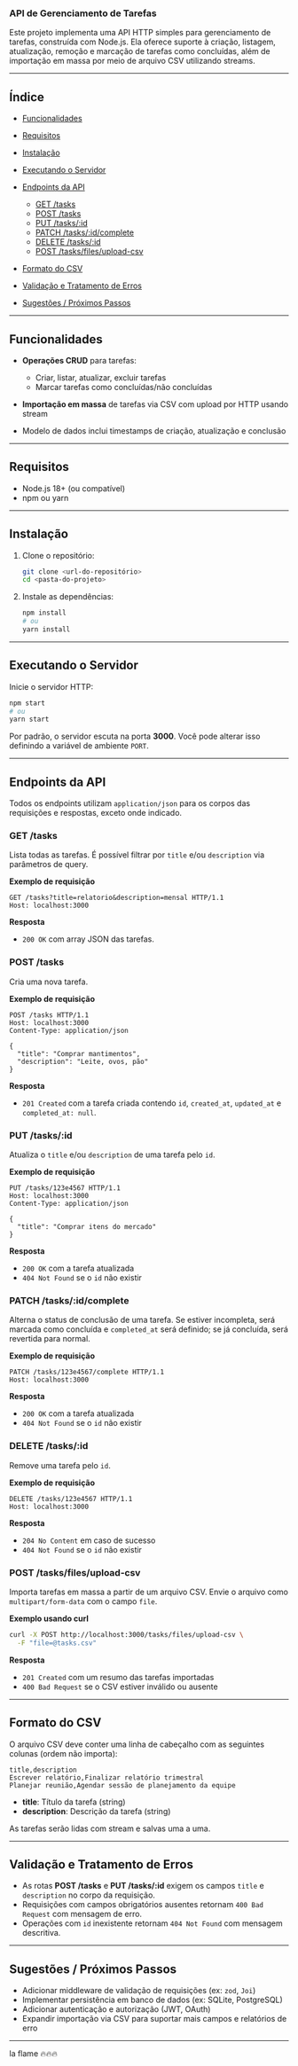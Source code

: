 ### API de Gerenciamento de Tarefas

Este projeto implementa uma API HTTP simples para gerenciamento de tarefas, construída com Node.js. Ela oferece suporte à criação, listagem, atualização, remoção e marcação de tarefas como concluídas, além de importação em massa por meio de arquivo CSV utilizando streams.

---

## Índice

* [Funcionalidades](#funcionalidades)
* [Requisitos](#requisitos)
* [Instalação](#instalação)
* [Executando o Servidor](#executando-o-servidor)
* [Endpoints da API](#endpoints-da-api)

  * [GET /tasks](#get-tasks)
  * [POST /tasks](#post-tasks)
  * [PUT /tasks/\:id](#put-tasksid)
  * [PATCH /tasks/\:id/complete](#patch-tasksidcomplete)
  * [DELETE /tasks/\:id](#delete-tasksid)
  * [POST /tasks/files/upload-csv](#post-tasksfilesupload-csv)
* [Formato do CSV](#formato-do-csv)
* [Validação e Tratamento de Erros](#validação-e-tratamento-de-erros)
* [Sugestões / Próximos Passos](#sugestões--próximos-passos)

---

## Funcionalidades

* **Operações CRUD** para tarefas:

  * Criar, listar, atualizar, excluir tarefas
  * Marcar tarefas como concluídas/não concluídas
* **Importação em massa** de tarefas via CSV com upload por HTTP usando stream
* Modelo de dados inclui timestamps de criação, atualização e conclusão

---

## Requisitos

* Node.js 18+ (ou compatível)
* npm ou yarn

---

## Instalação

1. Clone o repositório:

   ```bash
   git clone <url-do-repositório>
   cd <pasta-do-projeto>
   ```

2. Instale as dependências:

   ```bash
   npm install
   # ou
   yarn install
   ```

---

## Executando o Servidor

Inicie o servidor HTTP:

```bash
npm start
# ou
yarn start
```

Por padrão, o servidor escuta na porta **3000**. Você pode alterar isso definindo a variável de ambiente `PORT`.

---

## Endpoints da API

Todos os endpoints utilizam `application/json` para os corpos das requisições e respostas, exceto onde indicado.

### GET /tasks

Lista todas as tarefas. É possível filtrar por `title` e/ou `description` via parâmetros de query.

**Exemplo de requisição**

```http
GET /tasks?title=relatorio&description=mensal HTTP/1.1
Host: localhost:3000
```

**Resposta**

* `200 OK` com array JSON das tarefas.

### POST /tasks

Cria uma nova tarefa.

**Exemplo de requisição**

```http
POST /tasks HTTP/1.1
Host: localhost:3000
Content-Type: application/json

{
  "title": "Comprar mantimentos",
  "description": "Leite, ovos, pão"
}
```

**Resposta**

* `201 Created` com a tarefa criada contendo `id`, `created_at`, `updated_at` e `completed_at: null`.

### PUT /tasks/\:id

Atualiza o `title` e/ou `description` de uma tarefa pelo `id`.

**Exemplo de requisição**

```http
PUT /tasks/123e4567 HTTP/1.1
Host: localhost:3000
Content-Type: application/json

{
  "title": "Comprar itens do mercado"
}
```

**Resposta**

* `200 OK` com a tarefa atualizada
* `404 Not Found` se o `id` não existir

### PATCH /tasks/\:id/complete

Alterna o status de conclusão de uma tarefa. Se estiver incompleta, será marcada como concluída e `completed_at` será definido; se já concluída, será revertida para normal.

**Exemplo de requisição**

```http
PATCH /tasks/123e4567/complete HTTP/1.1
Host: localhost:3000
```

**Resposta**

* `200 OK` com a tarefa atualizada
* `404 Not Found` se o `id` não existir

### DELETE /tasks/\:id

Remove uma tarefa pelo `id`.

**Exemplo de requisição**

```http
DELETE /tasks/123e4567 HTTP/1.1
Host: localhost:3000
```

**Resposta**

* `204 No Content` em caso de sucesso
* `404 Not Found` se o `id` não existir

### POST /tasks/files/upload-csv

Importa tarefas em massa a partir de um arquivo CSV. Envie o arquivo como `multipart/form-data` com o campo `file`.

**Exemplo usando curl**

```bash
curl -X POST http://localhost:3000/tasks/files/upload-csv \
  -F "file=@tasks.csv"
```

**Resposta**

* `201 Created` com um resumo das tarefas importadas
* `400 Bad Request` se o CSV estiver inválido ou ausente

---

## Formato do CSV

O arquivo CSV deve conter uma linha de cabeçalho com as seguintes colunas (ordem não importa):

```csv
title,description
Escrever relatório,Finalizar relatório trimestral
Planejar reunião,Agendar sessão de planejamento da equipe
```

* **title**: Título da tarefa (string)
* **description**: Descrição da tarefa (string)

As tarefas serão lidas com stream e salvas uma a uma.

---

## Validação e Tratamento de Erros

* As rotas **POST /tasks** e **PUT /tasks/\:id** exigem os campos `title` e `description` no corpo da requisição.
* Requisições com campos obrigatórios ausentes retornam `400 Bad Request` com mensagem de erro.
* Operações com `id` inexistente retornam `404 Not Found` com mensagem descritiva.

---

## Sugestões / Próximos Passos

* Adicionar middleware de validação de requisições (ex: `zod`, `Joi`)
* Implementar persistência em banco de dados (ex: SQLite, PostgreSQL)
* Adicionar autenticação e autorização (JWT, OAuth)
* Expandir importação via CSV para suportar mais campos e relatórios de erro

---

la flame 🔥🔥🔥
